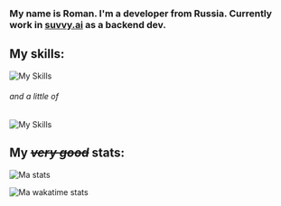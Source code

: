 ### My name is Roman. I'm a developer from Russia. Currently work in [suvvy.ai](https://suvvy.ai) as a backend dev.

## My skills:

![My Skills](https://skillicons.dev/icons?i=python,fastapi,linux,mongodb,md,git)

###### and a little of

![My Skills](https://skillicons.dev/icons?i=js,bash,docker,java,unity,cs)

## My ~~_very good_~~ stats:

![Ma stats](https://github-readme-stats.vercel.app/api?username=barabum0&theme=onedark&show_icons=true&hide_rank=false&custom_title=very+good+stats&count_private=true&hide_border=true&line_height=24&bg_color=0d1117&card_width=494px)

![Ma wakatime stats](https://github-readme-stats.vercel.app/api/wakatime?username=barabum0&theme=onedark&hide_border=true&line_height=24&bg_color=0d1117&custom_title=very+good+time&langs_count=5&layout=compact)
